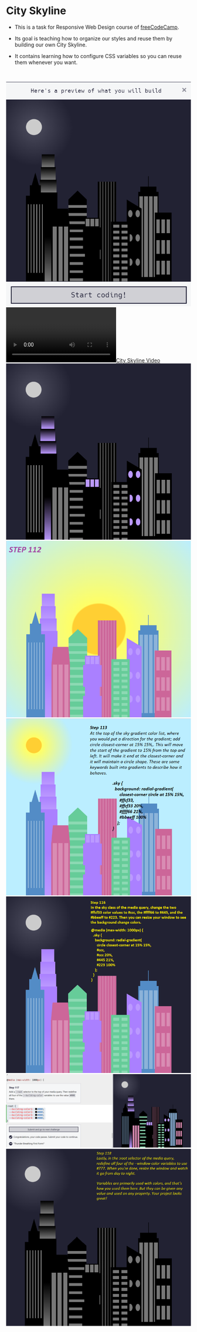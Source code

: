 # City Skyline

+ This is a task for Responsive Web Design course of [freeCodeCamp](https://www.freecodecamp.org/learn/2022/responsive-web-design/).

+ Its goal is teaching how to organize our styles and reuse them by building our own City Skyline.

+ It contains learning how to configure CSS variables so you can reuse them whenever you want.


<br>


![City Skyline](CitySkyline2.png)
[![City Skyline Video](CitySkyline.mp4)](CitySkyline.mp4)
![City Skyline - Going To Night](GoingToNight.png)
![City Skyline - step 112](step112.png)
![City Skyline - step 113](step113.png)
![City Skyline - step 116](step116.png)
![City Skyline - step 117](step117.png)
![City Skyline - step 118](step118.png)
